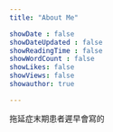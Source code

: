 ```yaml
---
title: "About Me"

showDate : false
showDateUpdated : false
showReadingTime : false
showWordCount : false
showLikes: false
showViews: false
showauthor: true

---
```


拖延症末期患者遲早會寫的
